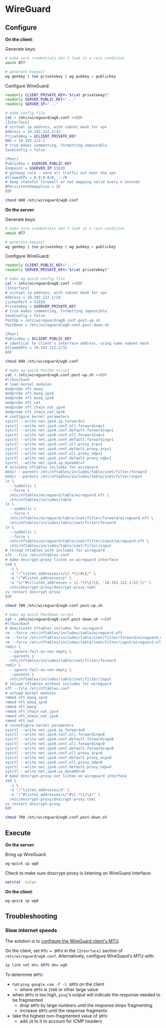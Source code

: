 # WireGuard

## Configure

**On the client**:

Generate keys:

```sh
# make sure credentials don't leak in a race condition
umask 077

# generate keypair
wg genkey | tee privatekey | wg pubkey > publickey
```

Configure WireGuard:

```sh
readonly CLIENT_PRIVATE_KEY="$(cat privatekey)"
readonly SERVER_PUBLIC_KEY="..."
readonly SERVER_IP="..."

# make config file
cat > /etc/wireguard/wg0.conf <<EOF
[Interface]
# virtual ip address, with subnet mask for vpn
Address = 10.192.122.2/32
PrivateKey = $CLIENT_PRIVATE_KEY
DNS = 10.192.122.1
# true makes commenting, formatting impossible
SaveConfig = false

[Peer]
PublicKey = $SERVER_PUBLIC_KEY
Endpoint = $SERVER_IP:51820
# gateway rule - send all traffic out over the vpn
AllowedIPs = 0.0.0.0/0, ::/0
# keep stateful firewall or nat mapping valid every n seconds
#PersistentKeepalive = 25
EOF

chmod 600 /etc/wireguard/wg0.conf
```

**On the server**:

Generate keys:

```sh
# make sure credentials don't leak in a race condition
umask 077

# generate keypair
wg genkey | tee privatekey | wg pubkey > publickey
```

Configure WireGuard:

```sh
readonly CLIENT_PUBLIC_KEY="..."
readonly SERVER_PRIVATE_KEY="$(cat privatekey)"

# make wg-quick config file
cat > /etc/wireguard/wg0.conf <<EOF
[Interface]
# virtual ip address, with subnet mask for vpn
Address = 10.192.122.1/24
ListenPort = 51820
PrivateKey = $SERVER_PRIVATE_KEY
# true makes commenting, formatting impossible
SaveConfig = false
PostUp = /etc/wireguard/wg0.conf.post-up.sh
PostDown = /etc/wireguard/wg0.conf.post-down.sh

[Peer]
PublicKey = $CLIENT_PUBLIC_KEY
# identical to client's interface address, using same subnet mask
AllowedIPs = 10.192.122.2/32
EOF

chmod 600 /etc/wireguard/wg0.conf

# make wg-quick PostUp script
cat > /etc/wireguard/wg0.conf.post-up.sh <<EOF
#!/bin/bash
# load kernel modules
modprobe nft_masq
modprobe nft_masq_ipv4
modprobe nft_masq_ipv6
modprobe nft_nat
modprobe nft_chain_nat_ipv4
modprobe nft_chain_nat_ipv6
# configure kernel parameters
sysctl --write net.ipv4.ip_forward=1
sysctl --write net.ipv4.conf.all.forwarding=1
sysctl --write net.ipv4.conf.default.forwarding=1
sysctl --write net.ipv6.conf.all.forwarding=1
sysctl --write net.ipv6.conf.default.forwarding=1
sysctl --write net.ipv4.conf.all.proxy_arp=1
sysctl --write net.ipv4.conf.default.proxy_arp=1
sysctl --write net.ipv6.conf.all.proxy_ndp=1
sysctl --write net.ipv6.conf.default.proxy_ndp=1
sysctl --write net.ipv4.ip_dynaddr=7
# activate nftables includes for wireguard
mkdir --parents /etc/nftables/includes/table/inet/filter/forward
mkdir --parents /etc/nftables/includes/table/inet/filter/input
ln \
  --symbolic \
  --force \
  /etc/nftables/wireguard/table/wireguard.nft \
  /etc/nftables/includes/table
ln \
  --symbolic \
  --force \
  /etc/nftables/wireguard/table/inet/filter/forward/wireguard.nft \
  /etc/nftables/includes/table/inet/filter/forward
ln \
  --symbolic \
  --force \
  /etc/nftables/wireguard/table/inet/filter/input/wireguard.nft \
  /etc/nftables/includes/table/inet/filter/input
# reload nftables with includes for wireguard
nft --file /etc/nftables.conf
# make dnscrypt-proxy listen on wireguard interface
sed \
  -i \
  -e "/^listen_addresses/s/\(.*\)/#\1/" \
  -e "/^#listen_addresses/p" \
  -e "s/^#\(listen_addresses = \[.*\)\]/\1, '10.192.122.1:53']/" \
  /etc/dnscrypt-proxy/dnscrypt-proxy.toml
sv restart dnscrypt-proxy
EOF

chmod 700 /etc/wireguard/wg0.conf.post-up.sh

# make wg-quick PostDown script
cat > /etc/wireguard/wg0.conf.post-down.sh <<EOF
#!/bin/bash
# deactivate nftables includes for wireguard
rm --force /etc/nftables/includes/table/wireguard.nft
rm --force /etc/nftables/includes/table/inet/filter/forward/wireguard.nft
rm --force /etc/nftables/includes/table/inet/filter/input/wireguard.nft
rmdir \
  --ignore-fail-on-non-empty \
  --parents \
  /etc/nftables/includes/table/inet/filter/forward
rmdir \
  --ignore-fail-on-non-empty \
  --parents \
  /etc/nftables/includes/table/inet/filter/input
# reload nftables without includes for wireguard
nft --file /etc/nftables.conf
# unload kernel modules
rmmod nft_masq_ipv4
rmmod nft_masq_ipv6
rmmod nft_masq
rmmod nft_chain_nat_ipv4
rmmod nft_chain_nat_ipv6
rmmod nft_nat
# reconfigure kernel parameters
sysctl --write net.ipv4.ip_forward=0
sysctl --write net.ipv4.conf.all.forwarding=0
sysctl --write net.ipv4.conf.default.forwarding=0
sysctl --write net.ipv6.conf.all.forwarding=0
sysctl --write net.ipv6.conf.default.forwarding=0
sysctl --write net.ipv4.conf.all.proxy_arp=0
sysctl --write net.ipv4.conf.default.proxy_arp=0
sysctl --write net.ipv6.conf.all.proxy_ndp=0
sysctl --write net.ipv6.conf.default.proxy_ndp=0
sysctl --write net.ipv4.ip_dynaddr=0
# make dnscrypt-proxy not listen on wireguard interface
sed \
  -i \
  -e "/^listen_addresses/d" \
  -e "/^#listen_addresses/s/^#\(.*\)/\1/" \
  /etc/dnscrypt-proxy/dnscrypt-proxy.toml
sv restart dnscrypt-proxy
EOF

chmod 700 /etc/wireguard/wg0.conf.post-down.sh
```

## Execute

**On the server**:

Bring up WireGuard:

```sh
wg-quick up wg0
```

Check to make sure dnscrypt-proxy is listening on WireGuard interface:

```sh
netstat -tulpn
```

**On the client**:

```sh
wg-quick up wg0
```

## Troubleshooting

### Slow internet speeds

The solution is to [configure the WireGuard client's
MTU](https://www.reddit.com/r/WireGuard/comments/aru07q/wireguard_slow/).

On the client, set `MTU = $MTU` in the `[Interface]` section of
`/etc/wireguard/wg0.conf`. Alternatively, configure WireGuard's MTU with:

```sh
ip link set mtu $MTU dev wg0
```

To determine `$MTU`:

- run `ping google.com -f -l $MTU` on the client
  - where `$MTU` is `2500` or other large value
- when `$MTU` is too high, `ping`'s output will indicate the response
  needed to be fragmented
  - drop `$MTU` by large numbers until the response stops fragmenting
  - increase `$MTU` until the response fragments
- take the highest non-fragmented value of `$MTU`
  - add `28` to it to account for ICMP headers

<!-- vim: set filetype=markdown foldmethod=marker foldlevel=0 nowrap -->
